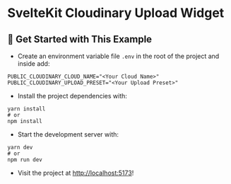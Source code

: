 # SvelteKit Cloudinary Upload Widget

## 🚀 Get Started with This Example

* Create an environment variable file `.env` in the root of the project and inside add:
```
PUBLIC_CLOUDINARY_CLOUD_NAME="<Your Cloud Name>"
PUBLIC_CLOUDINARY_UPLOAD_PRESET="<Your Upload Preset>"
```

* Install the project dependencies with:

```
yarn install
# or
npm install
```

* Start the development server with:

```
yarn dev
# or
npm run dev
```

* Visit the project at <http://localhost:5173>!
